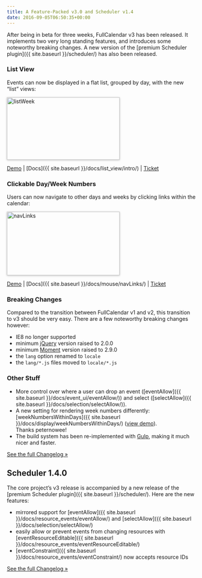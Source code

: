 ```yaml
---
title: A Feature-Packed v3.0 and Scheduler v1.4
date: 2016-09-05T06:50:35+00:00
---
```


After being in beta for three weeks, FullCalendar v3 has been released. It implements two very long standing features, and introduces some noteworthy breaking changes. A new version of the [premium Scheduler plugin]({{ site.baseurl }}/scheduler/) has also been released.

### List View

Events can now be displayed in a flat list, grouped by day, with the new &#8220;list&#8221; views:

<img class="alignnone size-medium wp-image-215" style="box-shadow: 0 1px 5px rgba(0, 0, 0, .25);" src="{{ site.baseurl }}/assets/images/blog/2016/08/listWeek-300x166.png" alt="listWeek" width="300" height="166"  sizes="(max-width: 300px) 100vw, 300px" />

<a href="https://fullcalendar.io/js/fullcalendar-3.0.0/demos/list-views.html" target="_blank">Demo</a> | [Docs]({{ site.baseurl }}/docs/list_view/intro/) | <a href="https://github.com/fullcalendar/fullcalendar/issues/560" target="_blank">Ticket</a>

### Clickable Day/Week Numbers

Users can now navigate to other days and weeks by clicking links within the calendar:

<img class="alignnone size-medium wp-image-216" style="box-shadow: 0 1px 5px rgba(0, 0, 0, .25);" src="{{ site.baseurl }}/assets/images/blog/2016/08/navLinks-300x169.png" alt="navLinks" width="300" height="169"  sizes="(max-width: 300px) 100vw, 300px" />

<a href="https://fullcalendar.io/js/fullcalendar-3.0.0/demos/agenda-views.html" target="_blank">Demo</a> | [Docs]({{ site.baseurl }}/docs/mouse/navLinks/) | <a href="https://github.com/fullcalendar/fullcalendar/issues/424" target="_blank">Ticket</a>

### Breaking Changes

Compared to the transition between FullCalendar v1 and v2, this transition to v3 should be very easy. There are a few noteworthy breaking changes however:

* IE8 no longer supported
* minimum <a href="http://jquery.com/" target="_blank">jQuery</a> version raised to 2.0.0
* minimum <a href="http://momentjs.com/" target="_blank">Moment</a> version raised to 2.9.0
* the `lang` option renamed to `locale`
* the `lang/*.js` files moved to `locale/*.js`

### Other Stuff

* More control over where a user can drop an event ([eventAllow]({{ site.baseurl }}/docs/event_ui/eventAllow/)) and select ([selectAllow]({{ site.baseurl }}/docs/selection/selectAllow/)).
* A new setting for rendering week numbers differently: [weekNumbersWithinDays]({{ site.baseurl }}/docs/display/weekNumbersWithinDays/) (<a href="http://jsbin.com/sekohivetu" target="_blank">view demo</a>). Thanks peternowee!
* The build system has been re-implemented with <a href="http://gulpjs.com/" target="_blank">Gulp</a>, making it much nicer and faster.

<a href="https://github.com/fullcalendar/fullcalendar/releases/tag/v3.0.0" target="_blank">See the full Changelog »</a>

## Scheduler 1.4.0

The core project&#8217;s v3 release is accompanied by a new release of the [premium Scheduler plugin]({{ site.baseurl }}/scheduler/). Here are the new features:

* mirrored support for [eventAllow]({{ site.baseurl }}/docs/resource_events/eventAllow/) and [selectAllow]({{ site.baseurl }}/docs/selection/selectAllow/)
* easily allow or prevent events from changing resources with [eventResourceEditable]({{ site.baseurl }}/docs/resource_events/eventResourceEditable/)
* [eventConstraint]({{ site.baseurl }}/docs/resource_events/eventConstraint/) now accepts resource IDs

<a href="https://github.com/fullcalendar/fullcalendar-scheduler/releases/tag/v1.4.0" target="_blank">See the full Changelog »</a>
